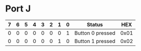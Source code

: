 # Port J

|7|6|5|4|3|2|1|0|Status          |HEX|
|-|-|-|-|-|-|-|-|----------------|----|
|0|0|0|0|0|0|0|1|Button 0 pressed|0x01|
|0|0|0|0|0|0|1|0|Button 1 pressed|0x02|

